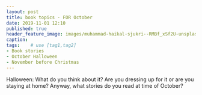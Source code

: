 ```yaml
---
layout: post
title: book topics - FOR October
date: 2019-11-01 12:10
published: true
header_feature_image: images/muhammad-haikal-sjukri--RMBf_xSf2U-unsplash.jpg
caption:
tags:    # use [tag1,tag2]
- Book stories
- October Halloween
- November before Christmas
---
```

Halloween: What do you think about it? Are you dressing up for it or are you staying at home? Anyway, what stories do you read at time of October?
